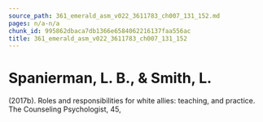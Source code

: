 ```yaml
---
source_path: 361_emerald_asm_v022_3611783_ch007_131_152.md
pages: n/a-n/a
chunk_id: 995862dbaca7db1366e6584062216137faa556ac
title: 361_emerald_asm_v022_3611783_ch007_131_152
---
```

# Spanierman, L. B., & Smith, L.

(2017b). Roles and responsibilities for white allies: teaching, and practice. The Counseling Psychologist, 45,
